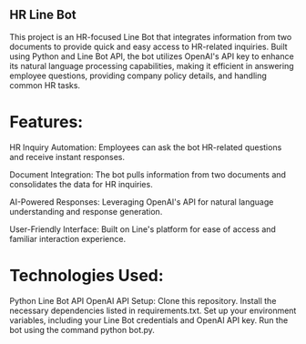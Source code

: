 ## HR Line Bot
This project is an HR-focused Line Bot that integrates information from two documents to provide quick and easy access to HR-related inquiries. Built using Python and Line Bot API, the bot utilizes OpenAI's API key to enhance its natural language processing capabilities, making it efficient in answering employee questions, providing company policy details, and handling common HR tasks.

# Features:
HR Inquiry Automation: Employees can ask the bot HR-related questions and receive instant responses.

Document Integration: The bot pulls information from two documents and consolidates the data for HR inquiries.

AI-Powered Responses: Leveraging OpenAI's API for natural language understanding and response generation.

User-Friendly Interface: Built on Line's platform for ease of access and familiar interaction experience.

# Technologies Used:
Python
Line Bot API
OpenAI API
Setup:
Clone this repository.
Install the necessary dependencies listed in requirements.txt.
Set up your environment variables, including your Line Bot credentials and OpenAI API key.
Run the bot using the command python bot.py.
